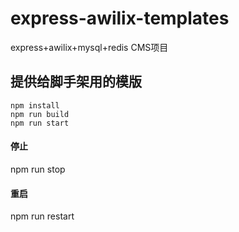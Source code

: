 # express-awilix-templates
express+awilix+mysql+redis CMS项目



## 提供给脚手架用的模版

```
npm install
npm run build
npm run start  
```
#### 停止
npm run stop
#### 重启
npm run restart


